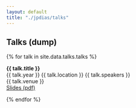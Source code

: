 ```yaml
---
layout: default
title: "./jpdias/talks"
---
```


## Talks (dump)

{% for talk in site.data.talks.talks %}

<article class="talk-item">
    <div class="talk-title"><span><i class="ri-presentation-fill"></i> </span><b>{{ talk.title }}</b><br></div>
    <div>
        <span><i class="ri-calendar-schedule-fill"></i> {{ talk.year }}</span>
        <span><i class="ri-map-pin-fill"></i> {{ talk.location }}</span>
        <span><i class="ri-group-line"></i> {{ talk.speakers }}</span>
    </div>
    <div><i class="ri-tent-fill"></i> {{ talk.venue }}</div>
    <div><a href="{{ talk.slides }}" target="_blank" rel="noopener noreferrer"><i class="ri-file-download-fill"></i> Slides (pdf)</a></div>
</article>

{% endfor %}
